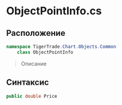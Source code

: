 
# ObjectPointInfo.cs
## Расположение
```csharp
namespace TigerTrade.Chart.Objects.Common  
    class ObjectPointInfo
```

> Описание

## Синтаксис
```csharp
public double Price
```
